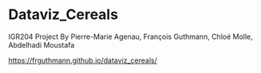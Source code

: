 # Dataviz_Cereals

IGR204 Project By Pierre-Marie Agenau, François Guthmann, Chloé Molle, Abdelhadi Moustafa

https://frguthmann.github.io/dataviz_cereals/